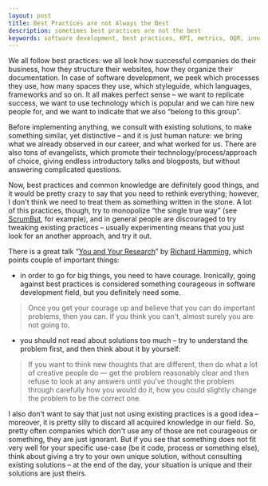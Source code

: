 ```yaml
---
layout: post
title: Best Practices are not Always the Best
description: sometimes best practices are not the best
keywords: software development, best practices, KPI, metrics, OQR, innovation, Richard Hammings, agile processes, scrumbut, scrum but
---
```


We all follow best practices: we all look how successful companies do their business, how they structure their websites, how they organize their documentation. In case of software development, we peek which processes they use, how many spaces they use, which styleguide, which languages, frameworks and so on. It all makes perfect sense – we want to replicate success, we want to use technology which is popular and we can hire new people for, and we want to indicate that we also “belong to this group”.

Before implementing anything, we consult with existing solutions, to make something similar, yet distinctive – and it is just human nature: we bring what we already observed in our career, and what worked for us. There are also tons of evangelists, which promote their technology/process/approach of choice, giving endless introductory talks and blogposts, but without answering complicated questions.

Now, best practices and common knowledge are definitely good things, and it would be pretty crazy to say that you need to rethink everything; however, I don't think we need to treat them as something written in the stone. A lot of this practices, though, try to monopolize “the single true way” (see [ScrumBut](https://www.scrum.org/resources/what-scrumbut), for example), and in general people are discouraged to try tweaking existing practices – usually experimenting means that you just look for an another approach, and try it out.

There is a great talk “[You and Your Research](http://www.paulgraham.com/hamming.html)” by [Richard Hamming](https://en.wikipedia.org/wiki/Richard_Hamming), which points couple of important things:

- in order to go for big things, you need to have courage. Ironically, going against best practices is considered something courageous in software development field, but you definitely need some.

> Once you get your courage up and believe that you can do important problems, then you can. If you think you can't, almost surely you are not going to.

- you should not read about solutions too much – try to understand the problem first, and then think about it by yourself:

> If you want to think new thoughts that are different, then do what a lot of creative people do — get the problem reasonably clear and then refuse to look at any answers until you've thought the problem through carefully how you would do it, how you could slightly change the problem to be the correct one.

I also don't want to say that just not using existing practices is a good idea – moreover, it is pretty silly to discard all acquired knowledge in our field. So, pretty often companies which don't use any of those are not courageous or something, they are just ignorant.
But if you see that something does not fit very well for your specific use-case (be it code, process or something else), think about giving a try to your own unique solution, without consulting existing solutions – at the end of the day, your situation is unique and their solutions are just theirs.
